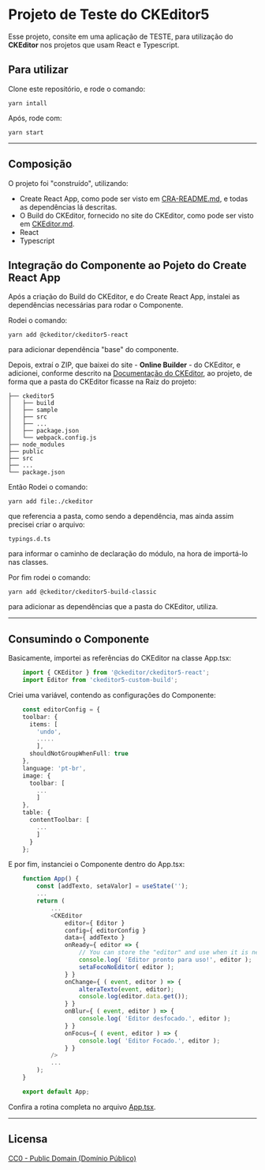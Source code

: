 # Projeto de Teste do CKEditor5

Esse projeto, consite em uma aplicação de TESTE, para utilização do **CKEditor** nos projetos que usam React e Typescript.

## Para utilizar

Clone este repositório, e rode o comando:

`yarn intall`

Após, rode com:

`yarn start`

---

## Composição

O projeto foi "construído", utilizando:

- Create React App, como pode ser visto em [CRA-README.md](CRA-README.md), e todas as dependências lá descritas.
- O Build do CKEditor, fornecido no site do CKEditor, como pode ser visto em [CKEditor.md](CKEditor.md).
- React
- Typescript

## Integração do Componente ao Pojeto do Create React App

Após a criação do Build do CKEditor, e do Create React App, instalei as dependências necessárias para rodar o Componente.

Rodei o comando:

`yarn add @ckeditor/ckeditor5-react`

para adicionar dependência "base" do componente.

Depois, extraí o ZIP, que baixei do site - **Online Builder** - do CKEditor, e adicionei, conforme descrito na [Documentação do CKEditor](https://bit.ly/3Ozzs7d), ao projeto, de forma que a pasta do CKEditor ficasse na Raiz do projeto:

```shell
├── ckeditor5
│   ├── build
│   ├── sample
│   ├── src
│   ├── ...
│   ├── package.json
│   └── webpack.config.js
├── node_modules
├── public
├── src
├── ...
└── package.json
```

Então Rodei o comando:

`yarn add file:./ckeditor`

que referencia a pasta, como sendo a dependência, mas ainda assim precisei criar o arquivo:

`typings.d.ts`

para informar o caminho de declaração do módulo, na hora de importá-lo nas classes.

Por fim rodei o comando:

`yarn add @ckeditor/ckeditor5-build-classic`

para adicionar as dependências que a pasta do CKEditor, utiliza.

---

## Consumindo o Componente

Basicamente, importei as referências do CKEditor na classe App.tsx:

```typescript
    import { CKEditor } from '@ckeditor/ckeditor5-react';
    import Editor from 'ckeditor5-custom-build';
```

Criei uma variável, contendo as configurações do Componente:

```typescript
    const editorConfig = {
    toolbar: {
      items: [
        'undo',
        .....
        ],
      shouldNotGroupWhenFull: true
    },
    language: 'pt-br',
    image: {
      toolbar: [
        ...
        ]
    },
    table: {
      contentToolbar: [
        ...
        ]
      }
    };
```

E por fim, instanciei o Componente dentro do App.tsx:

```typescript
    function App() {
        const [addTexto, setaValor] = useState('');
        ...
        return (
            ...
            <CKEditor
                editor={ Editor }
                config={ editorConfig }
                data={ addTexto }
                onReady={ editor => {
                    // You can store the "editor" and use when it is needed.
                    console.log( 'Editor pronto para uso!', editor );
                    setaFocoNoEditor( editor );
                } }
                onChange={ ( event, editor ) => {
                    alteraTexto(event, editor);
                    console.log(editor.data.get());
                } }
                onBlur={ ( event, editor ) => {
                    console.log( 'Editor desfocado.', editor );
                } }
                onFocus={ ( event, editor ) => {
                    console.log( 'Editor Focado.', editor );
                } }
            />
            ...
        );
    }

    export default App;
```

Confira a rotina completa no arquivo [App.tsx](/src/App.tsx).

---

## Licensa

[CC0 - Public Domain (Domínio Público)](https://bit.ly/3sa1kak)
